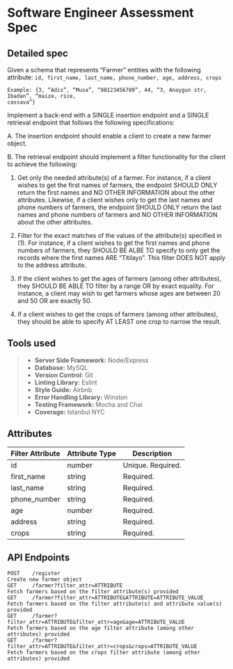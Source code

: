 # Software Engineer Assessment Spec

## Detailed spec
Given a schema that represents “Farmer” entities with the following attribute: ` id, first_name, last_name, phone_number, age, address, crops `

``` 
Example: {3, “Adis”, “Musa”, “08123456789”, 44, “3, Anaygun str, Ibadan”, “maize, rice,
cassava”}
```

Implement a back-end with a SINGLE insertion endpoint and a SINGLE retrieval
endpoint that follows the following specifications:

A. The insertion endpoint should enable a client to create a new farmer object.

B. The retrieval endpoint should implement a filter functionality for the client to achieve the following:

1. Get only the needed attribute(s) of a farmer. For instance, if a client
wishes to get the first names of farmers, the endpoint SHOULD ONLY
return the first names and NO OTHER INFORMATION about the other
attributes. Likewise, if a client wishes only to get the last names and
phone numbers of farmers, the endpoint SHOULD ONLY return the last
names and phone numbers of farmers and NO OTHER INFORMATION
about the other attributes.

2. Filter for the exact matches of the values of the attribute(s) specified
in (1). For instance, if a client wishes to get the first names and phone
numbers of farmers, they SHOULD BE ALBE TO specify to only get the
records where the first names ARE “Titilayo”. This filter DOES NOT apply
to the address attribute.

3. If the client wishes to get the ages of farmers (among other attributes),
they SHOULD BE ABLE TO filter by a range OR by exact equality. For
instance, a client may wish to get farmers whose ages are between 20
and 50 OR are exactly 50.

4. If a client wishes to get the crops of farmers (among other attributes),
they should be able to specify AT LEAST one crop to narrow the result.

## Tools used
>+ __Server Side Framework:__ Node/Express
>+ __Database:__ MySQL
>+ __Version Control:__ Git
>+ __Linting Library:__ Eslint
>+ __Style Guide:__ Airbnb
>+ __Error Handling Library:__ Winston
>+ __Testing Framework:__ Mocha​ and Chai
>+ __Coverage:__ Istanbul NYC

## Attributes
| Filter Attribute | Attribute Type | Description       |
| ---------------- | -------------- | ----------------- |
| id               | number         | Unique. Required. |
| first_name       | string         | Required.         |
| last_name        | string         | Required.         |
| phone_number     | string         | Required.         |
| age              | number         | Required.         |
| address          | string         | Required.         |
| crops            | string         | Required.         |

## API Endpoints
```
POST    /register                                                                   Create new farmer object
GET     /farmer?filter_attr=ATTRIBUTE                                               Fetch farmers based on the filter attribute(s) provided
GET     /farmer?filter_attr=ATTRIBUTE&ATTRIBUTE=ATTRIBUTE_VALUE                     Fetch farmers based on the filter attribute(s) and attribute value(s) provided
GET     /farmer?filter_attr=ATTRIBUTE&filter_attr=age&age=ATTRIBUTE_VALUE           Fetch farmers based on the age filter attribute (among other attributes) provided
GET     /farmer?filter_attr=ATTRIBUTE&filter_attr=crops&crops=ATTRIBUTE_VALUE       Fetch farmers based on the crops filter attribute (among other attributes) provided
```
